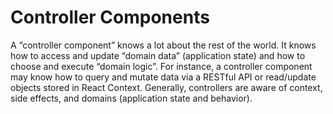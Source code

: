 # Controller Components

A “controller component” knows a lot about the rest of the world. It knows how to access and update “domain data” (application state) and how to choose and execute “domain logic”. For instance, a controller component may know how to query and mutate data via a RESTful API or read/update objects stored in React Context. Generally, controllers are aware of context, side effects, and domains (application state and behavior).